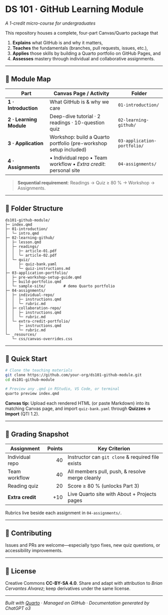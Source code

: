 # DS 101 · GitHub Learning Module
*A 1-credit micro-course for undergraduates*

This repository houses a complete, four-part Canvas/Quarto package that  

1. **Explains** what GitHub is and why it matters,  
2. **Teaches** the fundamentals (branches, pull requests, issues, etc.),  
3. **Applies** those skills by building a Quarto portfolio on GitHub Pages, and  
4. **Assesses** mastery through individual and collaborative assignments.  

---

## 📑 Module Map

| Part | Canvas Page / Activity | Folder |
|------|------------------------|--------|
| **1 · Introduction** | What GitHub is & why we care | `01-introduction/` |
| **2 · Learning Module** | Deep-dive tutorial · 2 readings · 10-question quiz | `02-learning-github/` |
| **3 · Application** | Workshop: build a Quarto portfolio (pre-workshop setup included) | `03-application-portfolio/` |
| **4 · Assignments** | • Individual repo • Team workflow • *Extra credit*: personal site | `04-assignments/` |

> **Sequential requirement**: Readings → Quiz ≥ 80 % → Workshop → Assignments.

---

## 🌳 Folder Structure
```text
ds101-github-module/
├─ index.qmd
├─ 01-introduction/
│  └─ intro.qmd
├─ 02-learning-github/
│  ├─ lesson.qmd
│  ├─ readings/
│  │  ├─ article-01.pdf
│  │  └─ article-02.pdf
│  └─ quiz/
│     ├─ quiz-bank.yaml
│     └─ quiz-instructions.md
├─ 03-application-portfolio/
│  ├─ pre-workshop-setup-guide.qmd
│  ├─ build-portfolio.qmd
│  └─ sample-site/        # demo Quarto portfolio
├─ 04-assignments/
│  ├─ individual-repo/
│  │  ├─ instructions.qmd
│  │  └─ rubric.md
│  ├─ collaboration-repo/
│  │  ├─ instructions.qmd
│  │  └─ rubric.md
│  └─ extra-credit-portfolio/
│     ├─ instructions.qmd
│     └─ rubric.md
└─ _resources/
   └─ css/canvas-overrides.css
```

---

## 🚀 Quick Start
```bash
# Clone the teaching materials
git clone https://github.com/your-org/ds101-github-module.git
cd ds101-github-module

# Preview any .qmd in RStudio, VS Code, or terminal
quarto preview index.qmd
```
**Canvas tip:** Upload each rendered HTML (or paste Markdown) into its matching Canvas page, and import `quiz-bank.yaml` through **Quizzes → Import** (QTI 1.2).

---

## 📝 Grading Snapshot

| Assignment | Points | Key Criterion |
|------------|-------:|---------------|
| Individual repo | 40 | Instructor can `git clone` & required file exists |
| Team workflow  | 40 | All members pull, push, & resolve merge cleanly |
| Reading quiz   | 20 | Score ≥ 80 % (unlocks Part 3) |
| **Extra credit** | +10 | Live Quarto site with About + Projects pages |

Rubrics live beside each assignment in `04-assignments/`.

---

## 🤝 Contributing

Issues and PRs are welcome—especially typo fixes, new quiz questions, or accessibility improvements.

---

## 📜 License

Creative Commons **CC-BY-SA 4.0**. Share and adapt with attribution to *Brian Cervantes Alvarez*; keep derivatives under the same license.

---

_Built with [Quarto](https://quarto.org) · Managed on GitHub · Documentation generated by ChatGPT o3_
